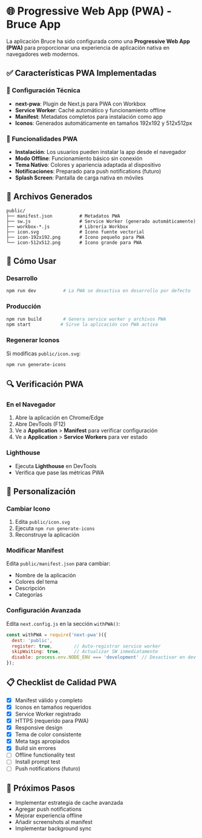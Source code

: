 # 🌐 Progressive Web App (PWA) - Bruce App

La aplicación Bruce ha sido configurada como una **Progressive Web App (PWA)** para proporcionar una experiencia de aplicación nativa en navegadores web modernos.

## ✅ Características PWA Implementadas

### 🔧 Configuración Técnica
- **next-pwa**: Plugin de Next.js para PWA con Workbox
- **Service Worker**: Caché automático y funcionamiento offline
- **Manifest**: Metadatos completos para instalación como app
- **Iconos**: Generados automáticamente en tamaños 192x192 y 512x512px

### 📱 Funcionalidades PWA
- **Instalación**: Los usuarios pueden instalar la app desde el navegador
- **Modo Offline**: Funcionamiento básico sin conexión
- **Tema Nativo**: Colores y apariencia adaptada al dispositivo
- **Notificaciones**: Preparado para push notifications (futuro)
- **Splash Screen**: Pantalla de carga nativa en móviles

## 📁 Archivos Generados

```
public/
├── manifest.json          # Metadatos PWA
├── sw.js                  # Service Worker (generado automáticamente)
├── workbox-*.js           # Librería Workbox
├── icon.svg               # Icono fuente vectorial
├── icon-192x192.png       # Icono pequeño para PWA
└── icon-512x512.png       # Icono grande para PWA
```

## 🚀 Cómo Usar

### Desarrollo
```bash
npm run dev          # La PWA se desactiva en desarrollo por defecto
```

### Producción
```bash
npm run build        # Genera service worker y archivos PWA
npm start           # Sirve la aplicación con PWA activa
```

### Regenerar Iconos
Si modificas `public/icon.svg`:
```bash
npm run generate-icons
```

## 🔍 Verificación PWA

### En el Navegador
1. Abre la aplicación en Chrome/Edge
2. Abre DevTools (F12)
3. Ve a **Application** > **Manifest** para verificar configuración
4. Ve a **Application** > **Service Workers** para ver estado

### Lighthouse
- Ejecuta **Lighthouse** en DevTools
- Verifica que pase las métricas PWA

## 🎨 Personalización

### Cambiar Icono
1. Edita `public/icon.svg`
2. Ejecuta `npm run generate-icons`
3. Reconstruye la aplicación

### Modificar Manifest
Edita `public/manifest.json` para cambiar:
- Nombre de la aplicación
- Colores del tema
- Descripción
- Categorías

### Configuración Avanzada
Edita `next.config.js` en la sección `withPWA()`:
```javascript
const withPWA = require('next-pwa')({
  dest: 'public',
  register: true,        // Auto-registrar service worker
  skipWaiting: true,     // Actualizar SW inmediatamente
  disable: process.env.NODE_ENV === 'development' // Desactivar en dev
});
```

## 📋 Checklist de Calidad PWA

- [x] Manifest válido y completo
- [x] Iconos en tamaños requeridos
- [x] Service Worker registrado
- [x] HTTPS (requerido para PWA)
- [x] Responsive design
- [x] Tema de color consistente
- [x] Meta tags apropiados
- [x] Build sin errores
- [ ] Offline functionality test
- [ ] Install prompt test
- [ ] Push notifications (futuro)

## 🔮 Próximos Pasos

- Implementar estrategia de cache avanzada
- Agregar push notifications
- Mejorar experiencia offline
- Añadir screenshots al manifest
- Implementar background sync
